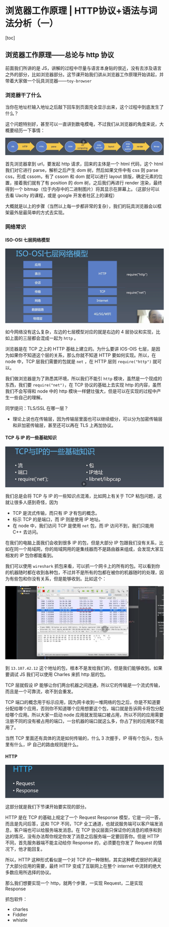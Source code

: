 #  浏览器工作原理 | HTTP协议+语法与词法分析（一）

[toc]

## 浏览器工作原理——总论与 http 协议

前面我们所讲的是 JS，讲解的过程中尽量与语言本身贴的很近，没有去涉及语言之外的部分，比如浏览器部分。这节课开始我们讲从浏览器工作原理开始讲起，并带着大家做一个玩具浏览器——`toy-browser`

### 浏览器干了什么

当你在地址栏输入地址之后敲下回车到页面完全显示出来，这个过程中到底发生了什么？

这个问题特别好，甚至可以一直讲到数电模电，不过我们从浏览器的角度来说，大概要经历一下事情：

![image-20200513202614388](assets/image-20200513202614388.png)

首先浏览器拿到 url，要发起 http 请求，回来的主体是一个 html 代码，这个 html 我们对它进行 parse，解析之后产生 dom 树，然后如果文件中有 css 则 parse css，形成 cssom，有了 cssom 和 dom 就可以进行 layout 排版，确定元素的位置，接着我们就有了有 position 的 dom 树，之后我们再进行 render 渲染，最终得到一个 bitmap（位于内存中的二进制图片）将其显示在屏幕上。（这部分可以去看 Uacity 的课程，或是 google 开发者社区上的课程）

大概就是以上的步骤（当然以上每一步都非常的复杂），我们的玩具浏览器会以框架最外层最简单的方式去实现。

### 网络常识

#### ISO-OSI 七层网络模型

![image-20200513203632150](assets/image-20200513203632150.png)

如今网络没有这么复杂，左边的七层模型对应的就是右边的 4 层协议和实现，比如上面的三层都会混成一起为 `http` 。

浏览器是在 TCP 之上的 HTTP 基础上建立的。为什么要讲 IOS-OIS 七层，是因为如果你不知道这个层的关系，那么你就不知道 HTTP 要如何实现。所以，在 node 中，TCP 层我们需要的包就是 `net` ，在 HTTP 层则 `require("http")` 就可以。

我们做浏览器是为了熟悉其环境，所以我们不能引 `http` 模块，虽然是一个现成的东西，我们要 `require("net")`，在 TCP 协议的基础上去实现 http 的内容，虽然我们不会写得和 node 中的 http 模块一样健壮强大，但是可以在实现的过程中产生一些自己的理解。

同学提问：TLS/SSL 在哪一层？

- 理论上说也在传输层，因为传输层里面也可以继续细分，可以分为加密传输层和非加密传输层，甚至还可以再在 TLS 上再加协议。



#### TCP 与 IP 的一些基础知识

![image-20200513204937894](assets/image-20200513204937894.png)

我们总是会将 TCP 与 IP 的一些知识点混淆，比如网上有关于 TCP 粘包问题，这就让很多人感到奇怪，因为

- TCP 是流式传输，而只有 IP 才有包的概念。
- 标示 TCP 的是端口，而 IP 则是使用 IP 地址。
- 在 node 中，我们访问 TCP 是使用 `net` 包，而 IP 访问不到，我们只能用 C++ 去访问。

在我们的电脑上面我们会收到很多 IP 的包，但是大部分 IP 包跟我们没有关系，比如在同一个局域网，你的局域网用的是集线器而不是路由器来组成，会发现大家互相发的 IP 包你都能看到。

我们可以使用 `wireshark` 抓包来看，可以抓一个网卡上的所有的包。可以看到你的机器随时都在收到各种包，不过并不是所有的包都在被你的机器随时的处理，因为有些包和你没有关系，但是能够收到。比如这个：

![image-20200513205738998](assets/image-20200513205738998.png)

到 `13.107.42.12` 这个地址的包，根本不是发给我们的，但是我们能够收到。如果要调试 JS 我们可以使用 Charles 来抓 http 层的包。

TCP 层就假设 IP 能够让你们两台机器之间连通，所以它的传输是一个流式传输，而且是一个可靠流，收不到会重发。

TCP 端口的概念用于标示应用，因为网卡收到一堆网络的包之后，你是不知道要分配给哪个应用，否则你不知道哪个应用想要这个包，端口就是告诉网卡将包分配给哪个应用。所以大家一启动 node 应用就发现端口被占用，所以不同的应用需要注册不同的没有被占用的端口，一台机器的端口就这么多，你占了别的应用就不能用了。

当然 TCP 里面还有具体的流是如何传输的，什么 3 次握手，IP 得有个包头，包头里有什么，IP 自己的路由规则是什么。

#### HTTP

![image-20200513210941730](assets/image-20200513210941730.png)

这部分就是我们下节课开始要实现的部分。

HTTP 是在 TCP 的基础上规定了一个 Request Response 模型，它是一问一答，而且是先问后答，这和 TCP 不同，TCP 全工通道，也就说服务端可以客户端发消息，客户端也可以给服务端发消息。在 TCP 协议层面只保证你的消息的顺序和到达的情况，没有办法帮你规定你发了消息之后服务端一定要回答你。但是 HTTP 不同，首先服务器端不能主动给你 Response 的，必须要在你发了 Request 的情况下，他才能回复。

所以，HTTP 这种形式看似是一个对 TCP 的一种限制，其实这种模式很好的满足了大部分应用的需要，最终 HTTP 变成了互联网上在整个 internet  中流转的绝大多数应用所选择的协议。

那么我们想要实现一个 http，就两个步骤，一实现 Request，二是实现 Response



抓包软件：

- charles
- Fiddler
- whistle